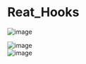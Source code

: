 # Reat_Hooks <br>
![image](https://github.com/MahsumaRezai/Reat_Hooks/assets/110189253/d8c7eded-b695-4c97-9e64-ce737f41ad6c)<br>

![image](https://github.com/MahsumaRezai/Reat_Hooks/assets/110189253/0b8e85d7-1c49-41db-81d6-926c8eb7e77f)<br>
![image](https://github.com/MahsumaRezai/Reat_Hooks/assets/110189253/aa4c67c6-872c-45e0-a480-722b9f23d971)

 

